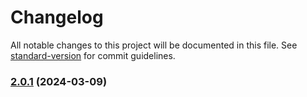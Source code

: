 # Changelog

All notable changes to this project will be documented in this file. See [standard-version](https://github.com/conventional-changelog/standard-version) for commit guidelines.

### [2.0.1](https://github.com/lyszxm/first_package_published/compare/v2.0.2...v2.0.1) (2024-03-09)
